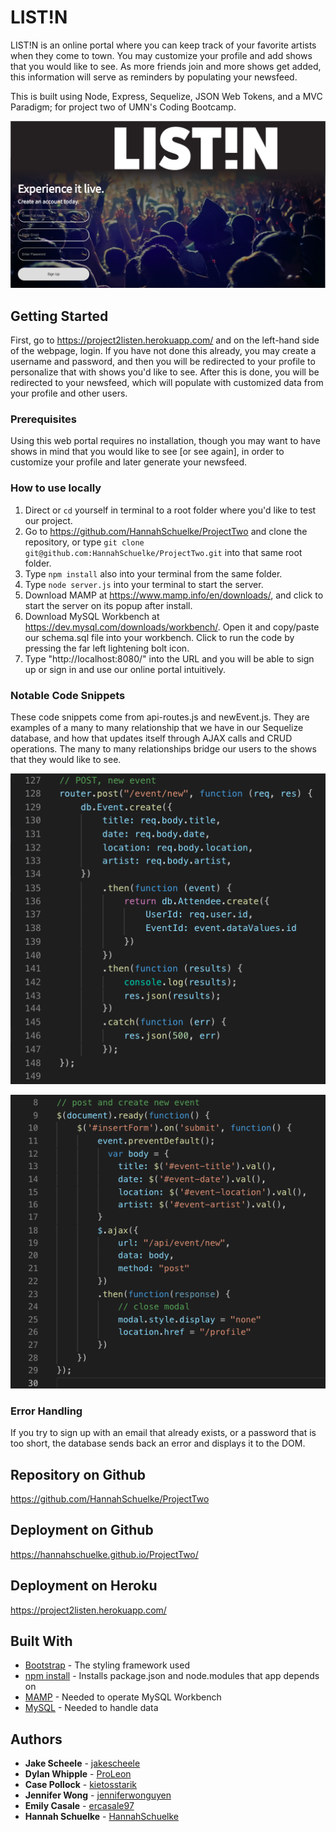 # LIST!N 

LIST!N is an online portal where you can keep track of your favorite artists when they come to town. You may customize your profile and add shows that you would like to see. As more friends join and more shows get added, this information will serve as reminders by populating your newsfeed. 

This is built using Node, Express, Sequelize, JSON Web Tokens, and a MVC Paradigm; for project two of UMN's Coding Bootcamp. 

![](public/img/homePage.png)

## Getting Started

First, go to https://project2listen.herokuapp.com/ and on the left-hand side of the webpage, login. If you have not done this already, you may create a username and password, and then you will be redirected to your profile to personalize that with shows you'd like to see. After this is done, you will be redirected to your newsfeed, which will populate with customized data from your profile and other users. 

### Prerequisites

Using this web portal requires no installation, though you may want to have shows in mind that you would like to see [or see again], in order to customize your profile and later generate your newsfeed. 

### How to use locally

1. Direct or `cd` yourself in terminal to a root folder where you'd like to test our project. 
2. Go to https://github.com/HannahSchuelke/ProjectTwo and clone the repository, or type `git clone git@github.com:HannahSchuelke/ProjectTwo.git` into that same root folder.  
3. Type `npm install` also into your terminal from the same folder. 
4. Type `node server.js` into your terminal to start the server.
5. Download MAMP at https://www.mamp.info/en/downloads/, and click to start the server on its popup after install.
6. Download MySQL Workbench at https://dev.mysql.com/downloads/workbench/. Open it and copy/paste our schema.sql file into your workbench. Click to run the code by pressing the far left lightening bolt icon. 
7. Type "http://localhost:8080/" into the URL and you will be able to sign up or sign in and use our online portal intuitively. 


### Notable Code Snippets

These code snippets come from api-routes.js and newEvent.js. They are examples of a many to many relationship that we have in our Sequelize database, and how that updates itself through AJAX calls and CRUD operations. The many to many relationships bridge our users to the shows that they would like to see.

![](public/img/codeSnippet.png)

![](public/img/codeSnippetTwo.png)

### Error Handling

If you try to sign up with an email that already exists, or a password that is too short, the database sends back an error and displays it to the DOM. 

## Repository on Github

https://github.com/HannahSchuelke/ProjectTwo

## Deployment on Github

https://hannahschuelke.github.io/ProjectTwo/

## Deployment on Heroku

https://project2listen.herokuapp.com/

## Built With

* [Bootstrap](https://getbootstrap.com/docs/4.3/getting-started/download/) - The styling framework used
* [npm install](https://docs.npmjs.com/cli/install) - Installs package.json and node.modules that app depends on
* [MAMP](https://www.mamp.info/en/downloads/) - Needed to operate MySQL Workbench
* [MySQL](https://dev.mysql.com/downloads/workbench/) - Needed to handle data

## Authors

* **Jake Scheele** - [jakescheele](https://github.com/jakescheele)
* **Dylan Whipple** - [ProLeon](https://github.com/ProLeon)
* **Case Pollock** - [kietosstarik](https://github.com/kietosstarik)
* **Jennifer Wong** - [jenniferwonguyen](https://github.com/jenniferwonguyen)
* **Emily Casale** - [ercasale97](https://github.com/ercasale97)
* **Hannah Schuelke** - [HannahSchuelke](https://github.com/HannahSchuelke)